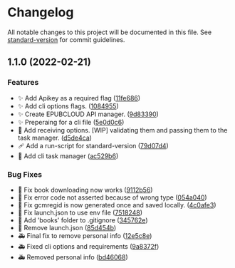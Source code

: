 # Changelog

All notable changes to this project will be documented in this file. See [standard-version](https://github.com/conventional-changelog/standard-version) for commit guidelines.

## 1.1.0 (2022-02-21)


### Features

* ✨ Add Apikey as a required flag ([11fe686](https://github.com/maormagori/EPUBCLOUD-cli/commit/11fe68638723b5a53d01fb8beb1ef026cb47ac7b))
* ✨ Add cli options flags. ([1084955](https://github.com/maormagori/EPUBCLOUD-cli/commit/10849553c009943779be6c2a0763304239187bf5))
* ✨ Create EPUBCLOUD API manager. ([9d83390](https://github.com/maormagori/EPUBCLOUD-cli/commit/9d83390817d130d641df6d1937dbb1e2e5e623dc))
* ✨ Preperaing for a cli file ([5e0d0c6](https://github.com/maormagori/EPUBCLOUD-cli/commit/5e0d0c67c5ef996930b8ca324e19cc24b834c840))
* 🎨 Add receiving options. [WIP] validating them and passing them to the task manager. ([d5de4ca](https://github.com/maormagori/EPUBCLOUD-cli/commit/d5de4cad2c07518dc97c9752401cffed4c4bd55f))
* 🩹 Add a run-script for standard-version ([79d07d4](https://github.com/maormagori/EPUBCLOUD-cli/commit/79d07d4a41961d8166505537c3495cccacf643dc))
* 🚧 Add cli task manager ([ac529b6](https://github.com/maormagori/EPUBCLOUD-cli/commit/ac529b6390a85ef4a56ef14cf8609f186a3cc674))


### Bug Fixes

* 🐛 Fix book downloading now works ([9112b56](https://github.com/maormagori/EPUBCLOUD-cli/commit/9112b56cedcf1360a1107752e2fca6b7ae2d9bbe))
* 🐛 Fix error code not asserted because of wrong type ([054a040](https://github.com/maormagori/EPUBCLOUD-cli/commit/054a0409a0c078ae4dc03339efa3e87375a9e561))
* 🐛 Fix gcmregid is now generated once and saved locally. ([4c0afe3](https://github.com/maormagori/EPUBCLOUD-cli/commit/4c0afe3a72e1e0fd244360e4fb242ec687e86a91))
* 🔧 Fix launch.json to use env file ([7518248](https://github.com/maormagori/EPUBCLOUD-cli/commit/75182486c93cc6ec5892c313788bb82a1c1bd1cf))
* 🙈 Add 'books' folder to .gitignore ([345762e](https://github.com/maormagori/EPUBCLOUD-cli/commit/345762e61c2138c10ab36a9b5e615bed47f84c7f))
* 🙈 Remove launch.json ([85d454b](https://github.com/maormagori/EPUBCLOUD-cli/commit/85d454b04e9d101cf282fb75ddd0f3813fd41280))
* 🚑️ Final fix to remove personal info ([12e5c8e](https://github.com/maormagori/EPUBCLOUD-cli/commit/12e5c8e0a5ba69c4b5ea627caaad052fbb5b608b))
* 🚑️ Fixed cli options and requirements ([9a8372f](https://github.com/maormagori/EPUBCLOUD-cli/commit/9a8372f78c27f608015eedc31a18a11df0ca7ef7))
* 🚑️ Removed personal info ([bd46068](https://github.com/maormagori/EPUBCLOUD-cli/commit/bd46068ebe7248e40920b3edf5ec197cb7d718f4))

